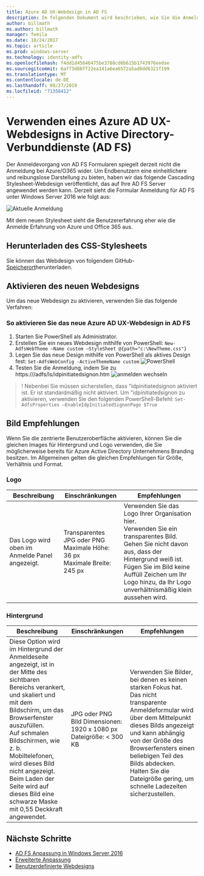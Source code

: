 ```yaml
---
title: Azure AD UX-Webdesign in AD FS
description: Im folgenden Dokument wird beschrieben, wie Sie die Anmeldung von AD FS Formularen ändern, damit Sie der Azure AD Benutzer Darstellung ähnelt.
author: billmath
ms.author: billmath
manager: femila
ms.date: 10/24/2017
ms.topic: article
ms.prod: windows-server
ms.technology: identity-adfs
ms.openlocfilehash: f4dd1d45646475be3788cd6b615b1743976eedae
ms.sourcegitcommit: 6aff3d88ff22ea141a6ea6572a5ad8dd6321f199
ms.translationtype: MT
ms.contentlocale: de-DE
ms.lasthandoff: 09/27/2019
ms.locfileid: "71358412"
---
```

# <a name="using-an-azure-ad-ux-web-theme-in-active-directory-federation-services"></a>Verwenden eines Azure AD UX-Webdesigns in Active Directory-Verbunddienste (AD FS)
Der Anmeldevorgang von AD FS Formularen spiegelt derzeit nicht die Anmeldung bei Azure/O365 wider.  Um Endbenutzern eine einheitlichere und reibungslose Darstellung zu bieten, haben wir das folgende Cascading Stylesheet-Webdesign veröffentlicht, das auf Ihre AD FS Server angewendet werden kann.  Derzeit sieht die Formular Anmeldung für AD FS unter Windows Server 2016 wie folgt aus:

![Aktuelle Anmeldung](media/Azure-UX-Web-Theme-in-AD-FS/one.png)


Mit dem neuen Stylesheet sieht die Benutzererfahrung eher wie die Anmelde Erfahrung von Azure und Office 365 aus.

## <a name="download-the-css-style-sheet"></a>Herunterladen des CSS-Stylesheets
Sie können das Webdesign von folgendem GitHub- [Speicherort](https://github.com/Microsoft/adfsWebCustomization/tree/master/centeredUi)herunterladen.


## <a name="enabling-the-new-web-theme"></a>Aktivieren des neuen Webdesigns
Um das neue Webdesign zu aktivieren, verwenden Sie das folgende Verfahren:

### <a name="to-enable-the-new-azure-ad-ux-web-theme-in-ad-fs"></a>So aktivieren Sie das neue Azure AD UX-Webdesign in AD FS
1. Starten Sie PowerShell als Administrator.
2. Erstellen Sie ein neues Webdesign mithilfe von PowerShell: `New-AdfsWebTheme –Name custom –StyleSheet @{path="c:\NewTheme.css"}`
3. Legen Sie das neue Design mithilfe von PowerShell als aktives Design fest: `Set-AdfsWebConfig -ActiveThemeName custom`
   ![PowerShell](media/Azure-UX-Web-Theme-in-AD-FS/two.png)
4. Testen Sie die Anmeldung, indem Sie zu https://<AD FS name.domain>/adfs/ls/idpinitiatedsignon.htm ![anmelden wechseln](media/Azure-UX-Web-Theme-in-AD-FS/three.png)

> ! Nebenbei Sie müssen sicherstellen, dass "idpinitiatedsignon aktiviert ist.  Er ist standardmäßig nicht aktiviert.  Um "idpinitiatedsignon zu aktivieren, verwenden Sie den folgenden PowerShell-Befehl: `Set-AdfsProperties –EnableIdpInitiatedSignonPage $True`

## <a name="image-recommendations"></a>Bild Empfehlungen
Wenn Sie die zentrierte Benutzeroberfläche aktivieren, können Sie die gleichen Images für Hintergrund und Logo verwenden, die Sie möglicherweise bereits für Azure Active Directory Unternehmens Branding besitzen. Im Allgemeinen gelten die gleichen Empfehlungen für Größe, Verhältnis und Format.

### <a name="logo"></a>Logo

Beschreibung | Einschränkungen | Empfehlungen
------- | ------- | ----------
Das Logo wird oben im Anmelde Panel angezeigt. | Transparentes JPG oder PNG<br>Maximale Höhe: 36 px<br>Maximale Breite: 245 px | Verwenden Sie das Logo Ihrer Organisation hier.<br>Verwenden Sie ein transparentes Bild. Gehen Sie nicht davon aus, dass der Hintergrund weiß ist.<br>Fügen Sie im Bild keine Auffüll Zeichen um Ihr Logo hinzu, da Ihr Logo unverhältnismäßig klein aussehen wird.

### <a name="background"></a>Hintergrund

Beschreibung | Einschränkungen | Empfehlungen
------- | ------- | ----------
Diese Option wird im Hintergrund der Anmeldeseite angezeigt, ist in der Mitte des sichtbaren Bereichs verankert, und skaliert und mit dem Bildschirm, um das Browserfenster auszufüllen.    <br>Auf schmalen Bildschirmen, wie z. b. Mobiltelefonen, wird dieses Bild nicht angezeigt.<br>Beim Laden der Seite wird auf dieses Bild eine schwarze Maske mit 0,55 Deckkraft angewendet. | JPG oder PNG<br>Bild Dimensionen: 1920 x 1080 px<br>Dateigröße: &lt; 300 KB | <br>Verwenden Sie Bilder, bei denen es keinen starken Fokus hat. Das nicht transparente Anmeldeformular wird über dem Mittelpunkt dieses Bilds angezeigt und kann abhängig von der Größe des Browserfensters einen beliebigen Teil des Bilds abdecken.<br>Halten Sie die Dateigröße gering, um schnelle Ladezeiten sicherzustellen.

## <a name="next-steps"></a>Nächste Schritte
- [AD FS Anpassung in Windows Server 2016](AD-FS-Customization-in-Windows-Server-2016.md)
- [Erweiterte Anpassung](Advanced-Customization-of-AD-FS-Sign-in-Pages.md)
- [Benutzerdefinierte Webdesigns](Custom-Web-Themes-in-AD-FS.md)
